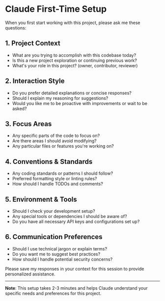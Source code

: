 # Claude First-Time Setup

When you first start working with this project, please ask me these questions:

## 1. Project Context
- What are you trying to accomplish with this codebase today?
- Is this a new project exploration or continuing previous work?
- What's your role in this project? (owner, contributor, reviewer)

## 2. Interaction Style
- Do you prefer detailed explanations or concise responses?
- Should I explain my reasoning for suggestions?
- Would you like me to be proactive with improvements or wait to be asked?

## 3. Focus Areas
- Any specific parts of the code to focus on?
- Are there areas I should avoid modifying?
- Any particular files or features you're working on?

## 4. Conventions & Standards
- Any coding standards or patterns I should follow?
- Preferred formatting style or linting rules?
- How should I handle TODOs and comments?

## 5. Environment & Tools
- Should I check your development setup?
- Any special tools or dependencies I should be aware of?
- Do you have all necessary API keys and configurations set up?

## 6. Communication Preferences
- Should I use technical jargon or explain terms?
- Do you want me to suggest best practices?
- How should I handle potential security concerns?

Please save my responses in your context for this session to provide personalized assistance.

---

**Note**: This setup takes 2-3 minutes and helps Claude understand your specific needs and preferences for this project.